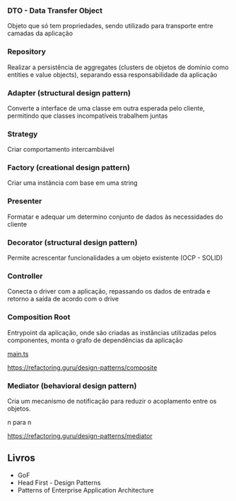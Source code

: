 ### DTO - Data Transfer Object
Objeto que só tem propriedades, sendo utilizado para transporte entre camadas da aplicação

### Repository
Realizar a persistência de aggregates (clusters de objetos de domínio como entities e value objects), separando essa responsabilidade da aplicação

### Adapter (structural design pattern)
Converte a interface de uma classe em outra esperada pelo cliente, permitindo que classes incompatíveis trabalhem juntas

### Strategy
Criar comportamento intercambiável

### Factory (creational design pattern)
Criar uma instância com base em uma string

### Presenter
Formatar e adequar um determino conjunto de dados às necessidades do cliente

### Decorator (structural design pattern)
Permite acrescentar funcionalidades a um objeto existente (OCP - SOLID)

### Controller
Conecta o driver com a aplicação, repassando os dados de entrada e retorno a saída de acordo com o drive

### Composition Root
Entrypoint da aplicação, onde são criadas as instâncias utilizadas pelos componentes, monta o grafo de dependências da aplicação

[main.ts](https://github.com/sibelly/mba_fullcycle_design_patterns/blob/master/src/main.ts)

https://refactoring.guru/design-patterns/composite


### Mediator (behavioral design pattern)
Cria um mecanismo de notificação para reduzir o acoplamento entre os objetos.

n para n

https://refactoring.guru/design-patterns/mediator

## Livros

- GoF
- Head First - Design Patterns
- Patterns of Enterprise Application Architecture
